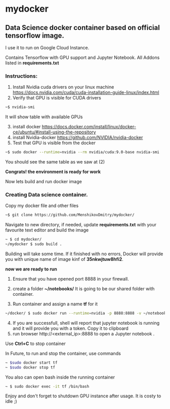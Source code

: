 # mydocker

## Data Science docker container based on official tensorflow image. 
I use it to run on Google Cloud Instance.

Contains Tensorflow with GPU support and Jupyter Notebook.
All Addons listed in __requirements.txt__

### Instructions:

1) Install Nvidia cuda drivers on your linux machine https://docs.nvidia.com/cuda/cuda-installation-guide-linux/index.html
2) Verify that GPU is visible for CUDA drivers
```bash
~$ nvidia-smi
```
It will show table with available GPUs

3) install docker https://docs.docker.com/install/linux/docker-ce/ubuntu/#install-using-the-repository
4) install Nvidia-docker https://github.com/NVIDIA/nvidia-docker
5) Test that GPU is visible from the docker
```bash
~$ sudo docker --runtime=nvidia --rm nvidia/cuda:9.0-base nvidia-smi 
```

You should see the same table as we saw at (2)

__Congrats! the environment is ready for work__

Now lets build and run docker image

### Creating Data science container. 
Copy my docker file and other files 
```bash 
~$ git clone https://github.com/MenshikovDmitry/mydocker/
```
Navigate to new directory, if needed, update __requirements.txt__ with your favourite text editor and build the image
```bash
~ $ cd mydocker/
~/mydocker $ sudo build .
```

Building will take some time. If it finished with no errors, Docker will provide you with unique name of image kinf of __35nkwjtuw8hfi2__.

__now we are ready to run__

1) Ensure that you have opened port 8888 in your firewall.
2) create a folder __~/notebooks/__ It  is going to be our shared folder with container.

3) Run container and assign a name __tf__ for it
```bash
~/docker/ $ sudo docker run --runtime=nvidia -p 8888:8888 -v ~/notebooks:/tf/notebooks --name tf <unique name of image>
```
4) If you are successfull, shell will report that jupyter notebook is running and it will provide you with a token. Copy it to clipboard
5) run browser http://<external_ip>:8888 to open a Jupyter notebook .

Use __Ctrl+C__ to stop container

In Future, to run and stop the container, use commands
```bash
~ $sudo docker start tf
~ $sudo docker stop tf
```


You also can open bash inside the running container 
```bash
~ $ sudo docker exec -it tf /bin/bash
```


Enjoy and don't forget to shutdown GPU instance after usage. It is costy to idle ;)
